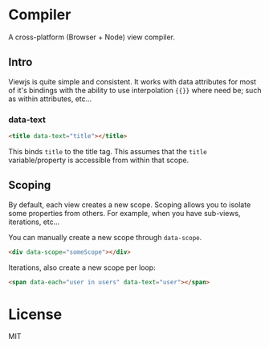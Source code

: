 # Compiler

A cross-platform (Browser + Node) view compiler.


## Intro

Viewjs is quite simple and consistent. It works with data attributes for most of it's bindings with the ability to use interpolation `{{}}` where need be; such as within attributes, etc...

### data-text

```html
<title data-text="title"></title>
```

This binds `title` to the title tag. This assumes that the `title` variable/property is accessible from within that scope.


## Scoping

By default, each view creates a new scope. Scoping allows you to isolate some properties from others. For example, when you have sub-views, iterations, etc...

You can manually create a new scope through `data-scope`.

```html
<div data-scope="someScope"></div>
```

Iterations, also create a new scope per loop:

```html
<span data-each="user in users" data-text="user"></span>
```


# License

MIT

